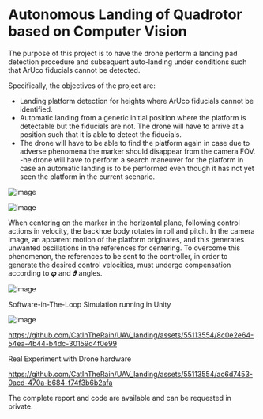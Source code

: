 # Autonomous Landing of Quadrotor based on Computer Vision
The purpose of this project is to have the drone perform a landing pad detection procedure and subsequent auto-landing under conditions such that ArUco fiducials cannot be detected.

Specifically, the objectives of the project are:

- Landing platform detection for heights where ArUco fiducials cannot be identified.
- Automatic landing from a generic initial position where the platform is detectable but the fiducials are not. The drone will have to arrive at a position such that it is able to detect the fiducials.
- The drone will have to be able to find the platform again in case due to adverse phenomena the marker should disappear from the camera FOV.
-he drone will have to perform a search maneuver for the platform in case an automatic landing is to be performed even though it has not yet seen the platform in the current scenario.


![image](https://github.com/CatInTheRain/UAV_landing/assets/55113554/1dc4b207-09a8-4fad-b895-5975f5e7d29f)

![image](https://github.com/CatInTheRain/UAV_landing/assets/55113554/676d00be-b455-4b51-9b22-46b113d03ba5)

When centering on the marker in the horizontal plane, following control actions in velocity, the backhoe body rotates in roll and pitch. In the camera image, an apparent motion of the platform originates, and this generates unwanted oscillations in the references for centering.
To overcome this phenomenon, the references to be sent to the controller, in order to generate the desired control velocities, must undergo compensation according to 𝝋 and 𝝑 angles.

![image](https://github.com/CatInTheRain/UAV_landing/assets/55113554/a3bef97d-81d7-4cf6-9fda-5ffdc9799622)

Software-in-The-Loop Simulation running in Unity

![image](https://github.com/CatInTheRain/UAV_landing/assets/55113554/96d0fe8a-ba62-4b41-bcd3-6385f3c818b6)



https://github.com/CatInTheRain/UAV_landing/assets/55113554/8c0e2e64-54ea-4b44-b4dc-30159d4f0e99

Real Experiment with Drone hardware



https://github.com/CatInTheRain/UAV_landing/assets/55113554/ac6d7453-0acd-470a-b684-f74f3b6b2afa



The complete report and code are available and can be requested in private.

